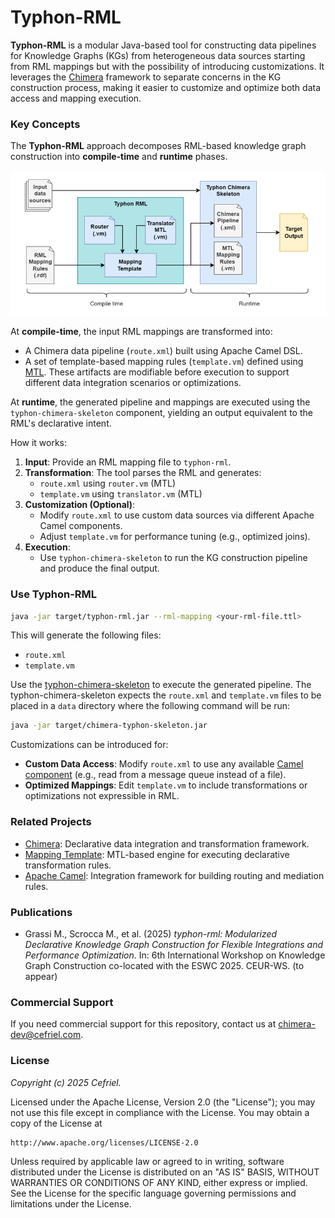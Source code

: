 # Typhon-RML

**Typhon-RML** is a modular Java-based tool for constructing data pipelines for Knowledge Graphs (KGs) from heterogeneous data sources starting from RML mappings but with the possibility of introducing customizations. It leverages the [Chimera](https://github.com/cefriel/chimera) framework to separate concerns in the KG construction process, making it easier to customize and optimize both data access and mapping execution.

### Key Concepts

The **Typhon-RML** approach decomposes RML-based knowledge graph construction into **compile-time** and **runtime** phases.

<p align="left"><img src="typhon-rml.png" alt="Diagram" width="800"></p>

At **compile-time**, the input RML mappings are transformed into:
  - A Chimera data pipeline (`route.xml`) built using Apache Camel DSL.
  - A set of template-based mapping rules (`template.vm`) defined using [MTL](https://github.com/cefriel/mapping-template).
These artifacts are modifiable before execution to support different data integration scenarios or optimizations.

At **runtime**, the generated pipeline and mappings are executed using the `typhon-chimera-skeleton` component, yielding an output equivalent to the RML's declarative intent.

How it works:

1. **Input**: Provide an RML mapping file to `typhon-rml`.
2. **Transformation**: The tool parses the RML and generates:
   - `route.xml` using `router.vm` (MTL)
   - `template.vm` using `translator.vm` (MTL)
3. **Customization (Optional)**:
   - Modify `route.xml` to use custom data sources via different Apache Camel components.
   - Adjust `template.vm` for performance tuning (e.g., optimized joins).
4. **Execution**:
   - Use `typhon-chimera-skeleton` to run the KG construction pipeline and produce the final output.

### Use Typhon-RML

```bash
java -jar target/typhon-rml.jar --rml-mapping <your-rml-file.ttl>
```

This will generate the following files:
- `route.xml`
- `template.vm`

Use the [typhon-chimera-skeleton](https://github.com/cefriel/typhon-chimera-skeleton) to execute the generated pipeline. The typhon-chimera-skeleton expects the `route.xml` and `template.vm` files to be placed in a `data` directory where the following command will be run:

```bash
java -jar target/chimera-typhon-skeleton.jar
```

Customizations can be introduced for:
- **Custom Data Access**: Modify `route.xml` to use any available [Camel component](https://camel.apache.org/components/latest/index.html) (e.g., read from a message queue instead of a file).
- **Optimized Mappings**: Edit `template.vm` to include transformations or optimizations not expressible in RML.

### Related Projects

- [Chimera](https://github.com/cefriel/chimera): Declarative data integration and transformation framework.
- [Mapping Template](https://github.com/cefriel/mapping-template): MTL-based engine for executing declarative transformation rules.
- [Apache Camel](https://camel.apache.org/): Integration framework for building routing and mediation rules.

### Publications

- Grassi M., Scrocca M., et al. (2025) _typhon-rml: Modularized Declarative Knowledge Graph Construction for Flexible Integrations and Performance Optimization_. In: 6th International Workshop on Knowledge Graph Construction co-located with the ESWC 2025. CEUR-WS. (to appear)

### Commercial Support

If you need commercial support for this repository, contact us at [chimera-dev@cefriel.com](mailto:chimera-dev@cefriel.com).

### License

_Copyright (c) 2025 Cefriel._

Licensed under the Apache License, Version 2.0 (the "License");
you may not use this file except in compliance with the License.
You may obtain a copy of the License at

    http://www.apache.org/licenses/LICENSE-2.0

Unless required by applicable law or agreed to in writing, software
distributed under the License is distributed on an "AS IS" BASIS,
WITHOUT WARRANTIES OR CONDITIONS OF ANY KIND, either express or implied.
See the License for the specific language governing permissions and
limitations under the License.
